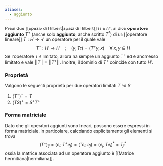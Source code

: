 ```yaml
---
aliases:
  - aggiunto
---
```

Presi due [[spazio di Hilbert|spazi di Hilbert]] $H$ e $H'$, si dice **operatore aggiunto** $T^{+}$ (anche solo **aggiunto**, anche scritto $T^{\dagger}$) di un [[operatore lineare]] $T:H \rightarrow H'$ un operatore per il quale vale
$$T^{+}:H'\rightarrow H\quad;\quad(y,Tx)=(T^{+}y,x)\quad\forall\;x,y\in H$$
Se l'operatore $T$ è limitato, allora ha sempre un aggiunto $T^{+}$ ed è anch'esso limitato e vale $||T||=||T^{+}||$. Inoltre, il dominio di $T^{+}$ coincide con tutto $H'$.
### Proprietà
Valgono le seguenti proprietà per due operatori limitati $T$ ed $S$
1. $(T^{+})^{+}=T$
2. $(TS)^{+}=S^{+}T^{+}$
### Forma matriciale
Dato che gli operatori aggiunti sono lineari, possono essere espressi in forma matriciale. In particolare, calcolando esplicitamente gli elementi si trova
$$(T^{+})_{ij}=(e_{i},T^{+}e_{j})=(Te_{i},e_{j})=(e_{j},Te_{i})^{*}=T_{ji}^{*}$$
ossia la matrice associata ad un operatore aggiunto è [[Matrice hermitiana|hermitiana]].